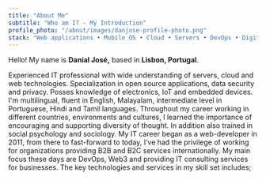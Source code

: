 ```yaml
---
title: "About Me"
subtitle: "Who am I? - My Introduction"
profile_photo: "/about/images/danjose-profile-photo.png"
stack: "Web applications • Mobile OS • Cloud • Servers • DevOps • Digital Marketing • IT Consulting"
---
```


<div class="container grid">
  <span class="section__title h2">
    Hello! My name is <b class='main-color'>Danial José,</b> based in <b class='main-color'>Lisbon, Portugal</b>.
  </span>
  <p>
  Experienced IT professional with wide understanding of servers, cloud and web technologies. Specialization in open source applications, data security and privacy. Posses knowledge of electronics, IoT and embedded devices.
  I'm multilingual, fluent in English, Malayalam, intermediate level in Portuguese, Hindi and Tamil languages. Throughout my career working in different countries, environments and cultures, I learned the importance of encouraging and supporting diversity of thought. In addition also trained in social psychology and sociology.
  My IT career began as a web-developer in 2011, from there to fast-forward to today, I’ve had the privilege of working  for organizations providing B2B and B2C services internationally. My main focus these days are DevOps, Web3 and providing IT consulting services for businesses. The key technologies and services in my skill set includes;
  </p>
</div>
